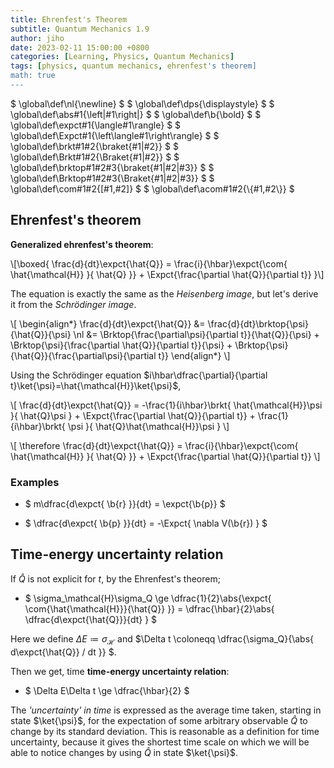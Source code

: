 ```yaml
---
title: Ehrenfest's Theorem
subtitle: Quantum Mechanics 1.9
author: jiho
date: 2023-02-11 15:00:00 +0800
categories: [Learning, Physics, Quantum Mechanics]
tags: [physics, quantum mechanics, ehrenfest's theorem]
math: true
---
```

$ \global\def\nl{\newline} $
$ \global\def\dps{\displaystyle} $
$ \global\def\abs#1{\left\|#1\right\|} $
$ \global\def\b{\bold} $
$ \global\def\expct#1{\langle#1\rangle} $
$ \global\def\Expct#1{\left\langle#1\right\rangle} $
$ \global\def\brkt#1#2{\braket{#1\|#2}} $
$ \global\def\Brkt#1#2{\Braket{#1\|#2}} $
$ \global\def\brktop#1#2#3{\braket{#1\|#2\|#3}} $
$ \global\def\Brktop#1#2#3{\Braket{#1\|#2\|#3}} $
$ \global\def\com#1#2{[#1,#2]} $
$ \global\def\acom#1#2{\\{#1,#2\\}} $

## Ehrenfest's theorem

**Generalized ehrenfest's theorem**:

\\[\boxed{  \frac{d}{dt}\expct{\hat{Q}} = \frac{i}{\hbar}\expct{\com{ \hat{\mathcal{H}} }{ \hat{Q} }} +
\Expct{\frac{\partial \hat{Q}}{\partial t}}  }\\]

The equation is exactly the same as the _Heisenberg image_, but let's derive it from the _Schrödinger image_.

\\[ \begin{align\*}
\frac{d}{dt}\expct{\hat{Q}} &= \frac{d}{dt}\brktop{\psi}{\hat{Q}}{\psi} \nl
&= \Brktop{\frac{\partial\psi}{\partial t}}{\hat{Q}}{\psi} + \Brktop{\psi}{\frac{\partial \hat{Q}}{\partial t}}{\psi} + \Brktop{\psi}{\hat{Q}}{\frac{\partial\psi}{\partial t}}
\end{align\*} \\]

Using the Schrödinger equation $i\hbar\dfrac{\partial}{\partial t}\ket{\psi}=\hat{\mathcal{H}}\ket{\psi}$,

\\[ \frac{d}{dt}\expct{\hat{Q}} = -\frac{1}{i\hbar}\brkt{ \hat{\mathcal{H}}\psi }{ \hat{Q}\psi } + \Expct{\frac{\partial \hat{Q}}{\partial t}} + \frac{1}{i\hbar}\brkt{ \psi }{ \hat{Q}\hat{\mathcal{H}}\psi } \\]

\\[ \therefore \frac{d}{dt}\expct{\hat{Q}} = \frac{i}{\hbar}\expct{\com{ \hat{\mathcal{H}} }{ \hat{Q} }} +
\Expct{\frac{\partial \hat{Q}}{\partial t}} \\]

### Examples

* $ m\dfrac{d\expct{ \b{r} }}{dt} = \expct{\b{p}} $

* $ \dfrac{d\expct{ \b{p} }}{dt} = -\Expct{ \nabla V(\b{r}) } $


## Time-energy uncertainty relation

If $\hat{Q}$ is not explicit for $t$, by the Ehrenfest's theorem; 

* $ \sigma_\mathcal{H}\sigma_Q \ge \dfrac{1}{2}\abs{\expct{ \com{\hat{\mathcal{H}}}{\hat{Q}} }} =
\dfrac{\hbar}{2}\abs{ \dfrac{d\expct{\hat{Q}}}{dt} } $

Here we define $\Delta E \coloneqq \sigma_\mathcal{H}$ and $\Delta t \coloneqq \dfrac{\sigma_Q}{\abs{ d\expct{\hat{Q}} / dt }} $.

Then we get, time **time-energy uncertainty relation**: 
* $ \Delta E\Delta t \ge \dfrac{\hbar}{2} $

The _'uncertainty' in time_ is expressed as the average time taken, starting in state $\ket{\psi}$,
for the expectation of some arbitrary observable $\hat{Q}$ to change by its standard deviation.
This is reasonable as a definition for time uncertainty, because it gives the shortest time scale
on which we will be able to notice changes by using $\hat{Q}$ in state $\ket{\psi}$.
